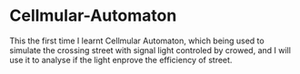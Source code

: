 # Cellmular-Automaton
This the first time I learnt Cellmular Automaton, which being used to simulate the crossing street with signal light controled by crowed, and I will use it to analyse  if the light enprove the efficiency of street.
